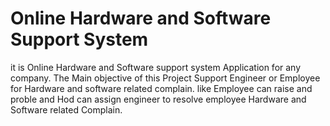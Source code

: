 # Online Hardware and Software Support System
it is Online Hardware and Software support system Application for any company.
The Main objective of this Project Support Engineer or Employee for Hardware and software related complain.
like Employee can raise and proble and Hod can assign engineer to resolve employee Hardware and Software related Complain.


